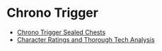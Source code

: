# Chrono Trigger

- [Chrono Trigger Sealed Chests](http://shrines.rpgclassics.com/snes/ct/chests.shtml)
- [Character Ratings and Thorough Tech Analysis](https://www.chronocompendium.com/Forums/index.php/topic,9568.html)
